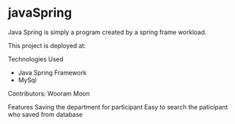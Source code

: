 # javaSpring

Java Spring is simply a program created by a spring frame workload.

This project is deployed at:

Technologies Used

* Java Spring Framework
* MySql

Contributors: Wooram Moon

Features
Saving the department for participant
Easy to search the paticipant who saved from database

